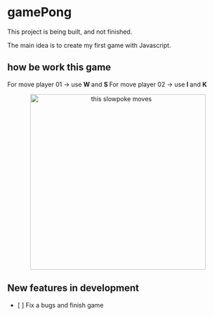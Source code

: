 # gamePong

This project is being built, and not finished.

The main idea is to create my first game with Javascript.



how be work this game
-------------------------------------

For move player 01 -> use <strong> W </strong> and <strong> S </strong>
For move player 02 -> use <strong> I </strong> and <strong> K </strong>


<p align = "center">

<img src="https://github.com/joaoguilmo/VBA-digital-book/blob/main/img/gamepong-gif.gif" alt="this slowpoke moves"  width="400" />

</p>


New features in development 
--------------------------------------

- \[ ]  Fix a bugs and finish game